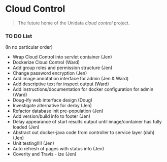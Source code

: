 # Cloud Control

> The future home of the Unidata *cloud control* project.  

### TO DO List

(In no particular order)

* Wrap Cloud Control into servlet container (Jen)
* Dockerize Cloud Control (Ward)
* Add group roles and permission structure (Jen)
* Change password encryption (Jen)
* Add image annotation interface for admin (Jen & Ward)
* Add descriptive text for inspect output (Ward)
* Add instructions/documentation for docker configuration for admin (Ward)
* Doug-ify web interface design (Doug)
* Investigate alternative for derby (Jen)
* Refactor database init pre-population (Jen)
* Add version/build info to footer (Jen)
* Delay appearance of start results output until image/container has fully loaded (Jen)
* Abstract out docker-java code from controller to service layer (duh) (Jen)
* Unit testing!!!! (Jen)
* Auto refresh of pages with status info (Jen)
* Coverity and Travis - ize (Jen)


